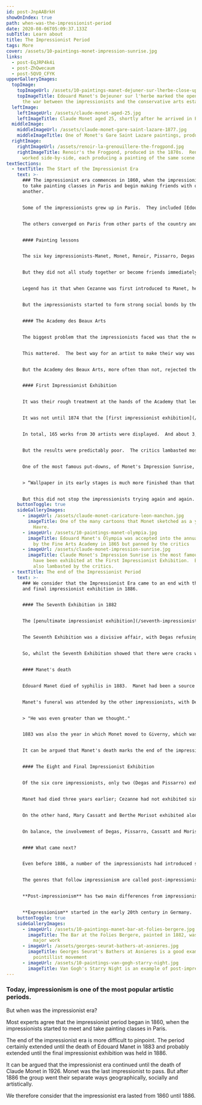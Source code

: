 ```yaml
---
id: post-JnpAABrkH
showOnIndex: true
path: when-was-the-impressionist-period
date: 2020-08-06T05:09:37.133Z
subTitle: Learn about
title: The Impressionist Period
tags: More
cover: /assets/10-paintings-monet-impression-sunrise.jpg
links:
  - post-EqJRP4k4i
  - post-ZhQwecaum
  - post-5QVO_CFYK
upperGalleryImages:
  topImage:
    topImageUrl: /assets/10-paintings-manet-dejuner-sur-lherbe-close-up.jpg
    topImageTitle: Edouard Manet's Dejeuner sur l'herbe marked the opening shot in
      the war between the impressionists and the conservative arts establishment
  leftImage:
    leftImageUrl: /assets/claude-monet-aged-25.jpg
    leftImageTitle: Claude Monet aged 25, shortly after he arrived in Paris to study art.
  middleImage:
    middleImageUrl: /assets/claude-monet-gare-saint-lazare-1877.jpg
    middleImageTitle: One of Monet's Gare Saint Lazare paintings, produced in the mid-1870s.
  rightImage:
    rightImageUrl: /assets/renoir-la-grenouillere-the-frogpond.jpg
    rightImageTitle: Renoir's the Frogpond, produced in the 1870s.  Renoir and Monet
      worked side-by-side, each producing a painting of the same scene.
textSections:
  - textTitle: The Start of the Impressionist Era
    text: >-
      ### The impressionist era commences in 1860, when the impressionists start
      to take painting classes in Paris and begin making friends with one
      another.


      Some of the impressionists grew up in Paris.  They included [Edouard Manet ](/edouard-manet-biography)and [Edgar Degas ](/edgar-degas-biography)(who had both lived in Paris from birth) and [Pierre-Auguste Renoir](/pierre-auguste-renoir-biography) (who had moved with his family when he was just three).


      The others converged on Paris from other parts of the country and indeed further afield.  [Claude Monet](/claude-monet-biography) was born in Paris but moved to Normandy when a young child.  His artistic ability was evident from a young age-he earned good money sketching caricatures. [Paul Cezanne](/paul-cezanne-biography) was born and brought up in Southern France; and [Camille Pissarro](/camille-pissarro-biography) was born on the Island of St Thomas, where he had returned after attending a boarding school outside Paris.


      #### Painting lessons


      The six key impressionists-Manet, Monet, Renoir, Pissarro, Degas and Cezanne-all started taking painting classes in Paris in the early 1860s.  


      But they did not all study together or become friends immediately.  Their teachers included established artists called Thomas Couture, Charles Gleyre and Charles Suisse and some of the first meetings didn't go so well ...


      Legend has it that when Cezanne was first introduced to Manet, he apologised to Manet because he had not washed in two weeks!


      But the impressionists started to form strong social bonds by the mid 1860s.  Most of them took a painting trip to the beautiful Fontainebleau forest outside Paris, and they took to attending the same cafe - Cafe Guerbois on the Avenue de Clichy, close to Montmartre - to discuss artistic and political ideas.


      #### The Academy des Beaux Arts


      The biggest problem that the impressionists faced was that the new style of painting that they were developing, which used broad unblended brush-strokes to capture modern scenes, was despised by the conservative arts establishment (which wanted historical, mythological or biblical art).


      This mattered.  The best way for an artist to make their way was to exhibit their works at the annual Salon des Beaux Arts organised by the Fine Arts Academy and gain favourable reviews, sales and commissions.


      But the Academy des Beaux Arts, more often than not, rejected the impressionists works.  And when they were accepted, as Manet's Olympia was in 1865, they were lambasted by the critics.  


      #### First Impressionist Exhibition


      It was their rough treatment at the hands of the Academy that led the impressionists to first moot the idea of holding an independent exhibition in the 1860s.  But lack of funds, a hope that things would improve and then the 1870-71 Franco-Prussian war meant that these plans were put on hold.


      It was not until 1874 that the [first impressionist exhibition](/first-impressionist-exhibition) was held.  All of the key impressionists exhibited with the exception of Manet (he decided to keep taking on the Academy by submitting works to its annual Salon).   


      In total, 165 works from 30 artists were displayed.  And about 3,000 people attended the exhibition over the course of a month, paying a franc each to gain entry.  


      But the results were predictably poor.  The critics lambasted most of the works, the public mainly came to laugh, and few paintings were sold.


      One of the most famous put-downs, of Monet's Impression Sunrise, was:


      > “Wallpaper in its early stages is much more finished than that.”


      But this did not stop the impressionists trying again and again.  They held eight exhibitions in total, from 1874 to 1886.
    buttonToggle: true
    sideGalleryImages:
      - imageUrl: /assets/claude-monet-caricature-leon-manchon.jpg
        imageTitle: One of the many cartoons that Monet sketched as a young boy in Le
          Havre.
      - imageUrl: /assets/10-paintings-manet-olympia.jpg
        imageTitle: Edouard Manet's Olympia was accepted into the annual exhibition held
          by the Fine Arts Academy in 1865 but panned by the critics
      - imageUrl: /assets/claude-monet-impression-sunrise.jpg
        imageTitle: Claude Monet's Impression Sunrise is the most famous painting to
          have been exhibited at the First Impressionist Exhibition.  But it was
          also lambasted by the critics.
  - textTitle: The end of the Impressionist Period
    text: >-
      ### We consider that the Impressionist Era came to an end with the eighth
      and final impressionist exhibition in 1886.


      #### The Seventh Exhibition in 1882


      The [penultimate impressionist exhibition](/seventh-impressionist-exhibition) was held in 1882.  Though by this stage Cezanne had long-since stopped exhibiting with the others, and Degas also missed this year, the exhibition included works by Monet, Pissarro, Renoir and other impressionists such as [Gustave Caillebotte](/gustave-caillebotte-biography) and [Berthe Morisot](/berthe-morisot-biography).


      The Seventh Exhibition was a divisive affair, with Degas refusing to contribute because his desire to include non-impressionists in the exhibition had been ignored.  On the other hand, the exhibition received a number of positive reviews and achieved a large number of sales (largely through the efforts of the impressionists' main dealer at this time [Paul Durand-Ruel](/paul-durand-ruel-biography)).


      So, whilst the Seventh Exhibition showed that there were cracks within the impressionist group, it also demonstrates that the impressionist period had not come to an end.


      #### Manet's death


      Edouard Manet died of syphilis in 1883.  Manet had been a source of inspiration and support for the group since the early 1860s, when he was the first to take the battle to the Academy des Beaus Arts.  


      Manet's funeral was attended by the other impressionists, with Degas remarking that:


      > "He was even greater than we thought."


      1883 was also the year in which Monet moved to Giverny, which was to become his home for the rest of his life, and Durand-Ruel held a number of solo exhibitions for members of the impressionist group.


      It can be argued that Manet's death marks the end of the impressionist era; but we think that it continued for three more years ...


      #### The Eight and Final Impressionist Exhibition


      Of the six core impressionists, only two (Degas and Pissarro) exhibited at the final impressionist exhibition held in 1886.  


      Manet had died three years earlier; Cezanne had not exhibited since he received particularly cruel reviews following the third exhibition; and Monet and Renoir decided not to be involved without the support of Durard-Ruel, who was busy preparing for an overseas exhibition.


      On the other hand, Mary Cassatt and Berthe Morisot exhibited along with pointillists [Georges Seurat](/georges-seurat-biography) and [Paul Signac](/paul-signac-biography).


      On balance, the involvement of Degas, Pissarro, Cassatt and Morisot convinces us that the impressionist era continued until 1886 but no further.  


      #### What came next?


      Even before 1886, a number of the impressionists had introduced significant changes to their painting techniques.  Pissarro, for example, had dabbled with pointillism and colour theory for a number of years before returning to impressionism.  Renoir had become more classical in his style, probably to secure lucrative portrait commissions.  


      The genres that follow impressionism are called post-impressionism and expressionism.  To be honest, it is often hard to distinguish between the two.  


      **Post-impressionism** has two main differences from impressionism.  First, painters like [Vincent van Gogh](/van-gogh-biography) used even broader brush strokes (as can be seen in many of van Gogh's works).  Secondly, painters like van Gogh and Cezanne stopped trying to depict the scene in front of them -- they often painted things that were not there or structured their compositions.  Van Gogh's [Starry Night](/top-10-impressionist-paintings#8), Wheatfield with Cypresses and [Cezanne's The Bathers](/paul-cezanne-biography#5) are good examples.  


      **Expressionism** started in the early 20th century in Germany.  Here the artists is not concerned by representing the physical reality in front of him.  Instead, he seeks to convey his subjective emotions.  Edvard Munch's [The Scream](https://en.wikipedia.org/wiki/The_Scream) is probably the most famous example.
    buttonToggle: true
    sideGalleryImages:
      - imageUrl: /assets/10-paintings-manet-bar-at-folies-bergere.jpg
        imageTitle: The Bar at the Folies Bergere, painted in 1882, was Manet's last
          major work
      - imageUrl: /assets/georges-seurat-bathers-at-asnieres.jpg
        imageTitle: Georges Seurat's Bathers at Asnieres is a good example of the
          pointillist movement
      - imageUrl: /assets/10-paintings-van-gogh-starry-night.jpg
        imageTitle: Van Gogh's Starry Night is an example of post-impressionism
---
```

### Today, impressionism is one of the most popular artistic periods.

But when was the impressionist era?  

Most experts agree that the impressionist period began in 1860, when the impressionists started to meet and take painting classes in Paris.  

The end of the impressionist era is more difficult to pinpoint.  The period certainly extended until the death of Edouard Manet in 1883 and probably extended until the final impressionist exhibition was held in 1886.  

It can be argued that the impressionist era continued until the death of Claude Monet in 1926.  Monet was the last impressionist to pass.  But after 1886 the group went their separate ways geographically, socially and artistically.

We therefore consider that the impressionist era lasted from 1860 until 1886.